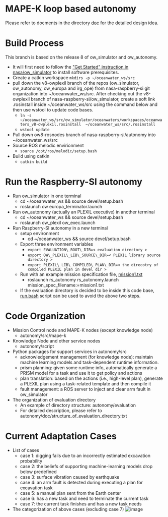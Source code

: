 # MAPE-K loop based autonomy
Please refer to docments in the directory [doc](https://github.com/nasa-raspberry-si/autonomy/tree/ow8-rosnodes/doc) for the detailed design idea.

# Build Process 
This branch is based on the release 8 of ow_simulator and ow_autonomy.
  - It will first need to follow the ["Get Started" instruction in nasa/ow_simulator](https://github.com/nasa/ow_simulator#getting-started) to install software prerequisites.
  - Create a catkin workspace
  `mkdirs -p ~/oceanwater_ws/src`
  - pull down the v8-owplexil branch of the repos (ow_simulator, ow_autonomy, ow_europa and irg_ope) from nasa-raspberry-si git organization into ~/oceanwater_ws/src. After checking out the v8-owplexil branch of nasa-raspberry-si/ow_simulator, create a soft link .rosinstall inside ~/oceanwater_ws/src using the command below and then use wstool to update code bases.
    * `ln -s ~/oceanwater_ws/src/ow_simulator/oceanwaters/workspaces/oceanwaters_v8-owplexil.rosinstall  ~/oceanwater_ws/src/.rosinstall`
    * `wstool update`
  - Pull down ow8-rosnodes branch of nasa-raspberry-si/autonomy into ~/oceanwater_ws/src
  - Source ROS melodic envirionment
    * `source /opt/ros/melodic/setup.bash`
  - Build using catkin
    * `catkin build`

# Run the Raspberry-SI autonomy
  - Run ow_simulator in one terminal
     * cd ~/oceanwater_ws && source devel/setup.bash
     * roslaunch ow europa_terminator.launch 
  - Run ow_autonomy (actually an PLEXIL executive) in another terminal
     * cd ~/oceanwater_ws && source devel/setup.bash
     * roslaunch ow_plexil ow_exec.launch 
  - Run Raspberry-SI autonomy in a new terminal
     * setup environment
        - cd ~/oceanwater_ws && source devel/setup.bash
     * Export three environment variables
        - `export EVALUATION\_ROOT\_DIR=< evaluation directory >`
        - `export OW\_PLEXIL\_LIB\_SOURCE\_DIR=< PLEXIL library source directory >`
        - `export PLEXIL\_LIB\_COMPILED\_PLAN\_DIR=< the direcotry of compiled PLEXIL plan in devel dir >`
     * Run with an example mission specification file, [mission1.txt](https://github.com/nasa-raspberry-si/autonomy/blob/ow8-rosnodes/evaluation/mission1.txt)
        - roslaunch rs\_autonomy rs\_autonomy.launch mission\_spec\_filename:=mission1.txt
     * If the evaluation directory is decided to be inside this code base, [run.bash](https://github.com/nasa-raspberry-si/autonomy/blob/ow8-rosnodes/run.bash) script can be used to avoid the above two steps.

# Code Organization
   - Mission Control node and MAPE-K nodes (except knowledge node)
      * autonomy/src/mape-k
   - Knowledge Node and other service nodes
      * autonomy/script
   - Python packages for support services in autonomy/src
      * acknowledgement management (for knowledge node): maintain machine learning models and task-dependent runtime information.
      * prism planning: given some runtime info, automatically generate a PRISM model for a task and use it to get policy and actions
      * plan translation: based on the actions (i.e., high-level plan), generate a PLEXIL plan using a task-related template and then compile it
      * fault management: a ROS server to inject and clear arm fault in ow_simulator
   - The organization of evaluation directory
      * An example of directory structure: autonomy/evaluation
      * For detailed description, please refer to autonomy/doc/structure_of_evaluation_directory.txt

# Current Adaptation Cases
   - List of cases
      * case 1: digging fails due to an incorrectly estimated excavation probability
      * case 2: the beliefs of supporting machine-learning models drop below predefined
      * case 3: surface vibration caused by earthquake
      * case 4: an arm fault is detected during executing a plan for excavation task
      * case 5: a manual plan sent from the Earth center
      * case 6: has a new task and need to terminate the current task
      * case 7: the current task finishes and has a new task needs
   - The categorization of above cases (excluding case 7)
   ![image](https://user-images.githubusercontent.com/5262552/169354723-1b032497-6ebd-4576-8073-7cd352b3b8dc.png)
